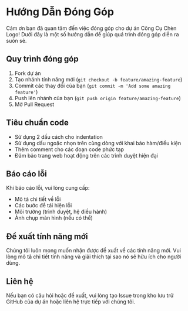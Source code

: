 # Hướng Dẫn Đóng Góp

Cảm ơn bạn đã quan tâm đến việc đóng góp cho dự án Công Cụ Chèn Logo! Dưới đây là một số hướng dẫn để giúp quá trình đóng góp diễn ra suôn sẻ.

## Quy trình đóng góp

1. Fork dự án
2. Tạo nhánh tính năng mới (`git checkout -b feature/amazing-feature`)
3. Commit các thay đổi của bạn (`git commit -m 'Add some amazing feature'`)
4. Push lên nhánh của bạn (`git push origin feature/amazing-feature`)
5. Mở Pull Request

## Tiêu chuẩn code

- Sử dụng 2 dấu cách cho indentation
- Sử dụng dấu ngoặc nhọn trên cùng dòng với khai báo hàm/điều kiện
- Thêm comment cho các đoạn code phức tạp
- Đảm bảo trang web hoạt động trên các trình duyệt hiện đại

## Báo cáo lỗi

Khi báo cáo lỗi, vui lòng cung cấp:

- Mô tả chi tiết về lỗi
- Các bước để tái hiện lỗi
- Môi trường (trình duyệt, hệ điều hành)
- Ảnh chụp màn hình (nếu có thể)

## Đề xuất tính năng mới

Chúng tôi luôn mong muốn nhận được đề xuất về các tính năng mới. Vui lòng mô tả chi tiết tính năng và giải thích tại sao nó sẽ hữu ích cho người dùng.

## Liên hệ

Nếu bạn có câu hỏi hoặc đề xuất, vui lòng tạo Issue trong kho lưu trữ GitHub của dự án hoặc liên hệ trực tiếp với chúng tôi. 